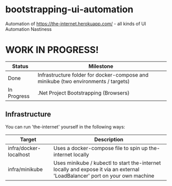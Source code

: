 # bootstrapping-ui-automation
Automation of https://the-internet.herokuapp.com/ - all kinds of UI Automation Nastiness

# WORK IN PROGRESS!
| Status      | Milestone |
| ----------- | --------- |
| Done        | Infrastructure folder for docker-compose and minikube (two environments / targets) |
| In Progress | .Net Project Bootstrapping (Browsers) |

## Infrastructure
You can run 'the-internet' yourself in the following ways: 

| Target | Description |
| ------ | ----------- |
| infra/docker-localhost | Uses a docker-compose file to spin up the-internet locally |
| infra/minikube | Uses minikube / kubectl to start the-internet locally and expose it via an external 'LoadBalancer' port on your own machine |
